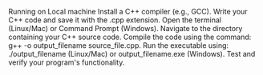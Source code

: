 Running on Local machine
Install a C++ compiler (e.g., GCC).
Write your C++ code and save it with the .cpp extension.
Open the terminal (Linux/Mac) or Command Prompt (Windows).
Navigate to the directory containing your C++ source code.
Compile the code using the command: g++ -o output_filename source_file.cpp.
Run the executable using: ./output_filename (Linux/Mac) or output_filename.exe (Windows).
Test and verify your program's functionality.
